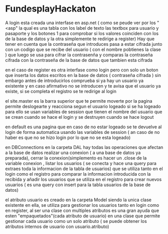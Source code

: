 # FundesplayHackaton


A login esta creada una interfase en asp.net ( como se peude ver por los "<asp" la qual es una tabla con los label de texto las textbox para usuario y pasaporte y los botones 1 para comprobar si
los valores coinciden con los de la base de datos y la otra simplemente te redirige a register)
Hay que tener en cuenta que la contraseña que introduces pasa a estar cifrada junto con un codigo que se recibe del usuario ( con el nombre pobtienes la clase ) que luego se usa para cifrar la contrasenña
y comparas la contraseña cifrada con la contraseña de la base de datos que tambien esta cifrada

en el caso de register es otra interfase como login pero con solo un boton que inserta los datos escritos en la base de datos ( contraseña cifrada )
sin embargo antes de introducirlos comprueba si ya hay un usuario ya existente y en caso afirmativo no se introducen y te avisa que el usuario ya existe, si se completa el registro se te redirige al login 

el site.master es la barra superior que te permite moverte por la pagina permite deslogearte y reacciona segun el usuario logeado si se ha logeado para ello se usan variables de session 
que tienen el nombre del usuario que se crean cuando se hace el login y se destruyen cuando se hace logout 

en default es una pagina que en caso de no estar logeado se te devuelve al login de forma automatica usando las variables de session ( an caso de no haber es que no se hizo login por lo que no se esta logeado)

en DBConnections en la carpeta DAL hay todas las operaciones que afectan a la base de datos realizar una conexion ( a una base de datos ya preparada), cerrar la conexion(simplemento es hacer un .close de la variable conexion
, listar los usuarios ( se conecta y hace una query para extraes toda la informacion de la tabla de usuarios) que se utiliza tanto en el login como el registro para comparar la informacion introducida 
con la recibida y añadir los usuarios que se utiliza en el registro para crear nuevos usuarios ( es una query con insert para la tabla usuarios de la base de datos)

el atributo usuario es creado en la carpeta Model siendo la unica clase existente en ella, se utiliza para gestionar los usuarios tanto en login como en register, al ser una clase con multiples atributos 
es una gran ayuda que esten "empaquetados"(cada atributo de usuario) en una clase que permite gestionar cada usuario como un solo atributo ( se puede obtener los atributos internos de usuario con usuario.atributo)
